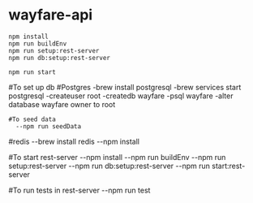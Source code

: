 # wayfare-api

```
npm install
npm run buildEnv
npm run setup:rest-server
npm run db:setup:rest-server

npm run start 
```

#To set up db
  #Postgres
    -brew install postgresql
    -brew services start postgresql
    -createuser root
    -createdb wayfare
    -psql wayfare
    -alter database wayfare owner to root

    #To seed data
      --npm run seedData

  #redis
    --brew install redis
    --npm install

#To start rest-server
  --npm install
  --npm run buildEnv
  --npm run setup:rest-server
  --npm run db:setup:rest-server
  --npm run start:rest-server

#To run tests in rest-server
  --npm run test
